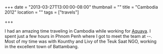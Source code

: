 +++
date = "2013-03-27T13:00:00-08:00"
thumbnail = ""
title = "Cambodia 2012"
location = ""
tags = ["travels"]

+++

I had an amazing time traveling in Cambodia while working for
[Aquaya](http://aquaya.org).  I spent just a few hours in Phnom Penh where I
got to meet the team at --.  Most of my time was with Kounthy and Livy of the
Teuk Saat NGO, working in the excellent town of Battambang.
